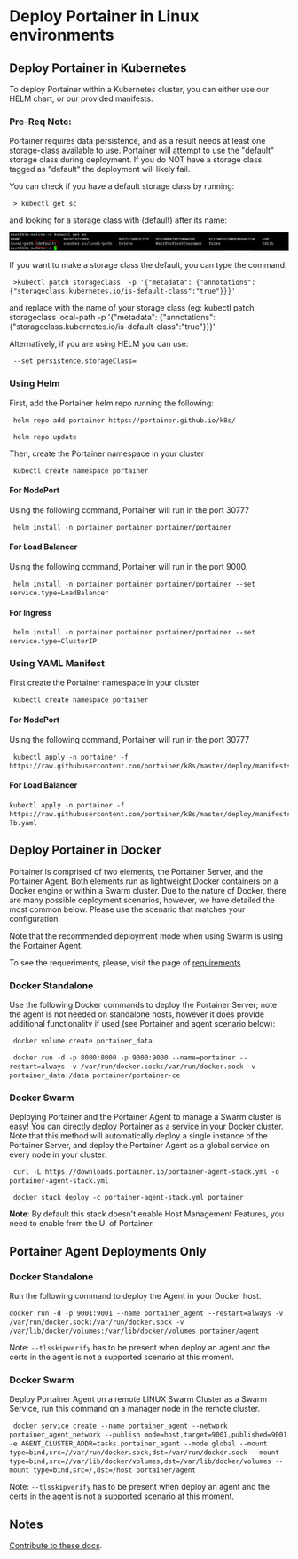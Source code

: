# Deploy Portainer in Linux environments

## Deploy Portainer in Kubernetes

To deploy Portainer within a Kubernetes cluster, you can either use our HELM chart, or our provided manifests.

### Pre-Req Note:
Portainer requires data persistence, and as a result needs at least one storage-class available to use. Portainer will attempt to use the "default" storage class during deployment. If you do NOT have a storage class tagged as "default" the deployment will likely fail.

You can check if you have a default storage class by running:

<pre><code> > kubectl get sc </code></pre>

and looking for a storage class with (default) after its name:

![defaultsc](assets/defaultsc.png)

If you want to make a storage class the default, you can type the command:

<pre><code> >kubectl patch storageclass <storage-class-name> -p '{"metadata": {"annotations":{"storageclass.kubernetes.io/is-default-class":"true"}}}' </code></pre>

and replace <storage-class-name> with the name of your storage class (eg: kubectl patch storageclass local-path -p '{"metadata": {"annotations":{"storageclass.kubernetes.io/is-default-class":"true"}}}'

Alternatively, if you are using HELM you can use: 
<pre><code> --set persistence.storageClass=<storage-class-name> </code></pre>

### Using Helm

First, add the Portainer helm repo running the following:

<pre><code> helm repo add portainer https://portainer.github.io/k8s/</code></pre>
<pre><code> helm repo update</code></pre>

Then, create the Portainer namespace in your cluster

<pre><code> kubectl create namespace portainer</code></pre>

#### For NodePort

Using the following command, Portainer will run in the port 30777

<pre><code> helm install -n portainer portainer portainer/portainer</code></pre>

#### For Load Balancer

Using the following command, Portainer will run in the port 9000.

<pre><code> helm install -n portainer portainer portainer/portainer --set service.type=LoadBalancer</code></pre>

#### For Ingress

<pre><code> helm install -n portainer portainer portainer/portainer --set service.type=ClusterIP</code></pre>

### Using YAML Manifest

First create the Portainer namespace in your cluster

<pre><code> kubectl create namespace portainer</code></pre>

#### For NodePort

Using the following command, Portainer will run in the port 30777

<pre><code> kubectl apply -n portainer -f https://raw.githubusercontent.com/portainer/k8s/master/deploy/manifests/portainer/portainer.yaml</code></pre>

#### For Load Balancer

<pre><code>kubectl apply -n portainer -f https://raw.githubusercontent.com/portainer/k8s/master/deploy/manifests/portainer/portainer-lb.yaml</code></pre>

## Deploy Portainer in Docker

Portainer is comprised of two elements, the Portainer Server, and the Portainer Agent. Both elements run as lightweight Docker containers on a Docker engine or within a Swarm cluster. Due to the nature of Docker, there are many possible deployment scenarios, however, we have detailed the most common below. Please use the scenario that matches your configuration.

Note that the recommended deployment mode when using Swarm is using the Portainer Agent.

To see the requeriments, please, visit the page of [requirements](/v2.0/deploy/requeriments.md)

### Docker Standalone

Use the following Docker commands to deploy the Portainer Server; note the agent is not needed on standalone hosts, however it does provide additional functionality if used (see Portainer and agent scenario below):

<pre><code> docker volume create portainer_data</code></pre>

<pre><code> docker run -d -p 8000:8000 -p 9000:9000 --name=portainer --restart=always -v /var/run/docker.sock:/var/run/docker.sock -v portainer_data:/data portainer/portainer-ce</code></pre>

### Docker Swarm

Deploying Portainer and the Portainer Agent to manage a Swarm cluster is easy! You can directly deploy Portainer as a service in your Docker cluster. Note that this method will automatically deploy a single instance of the Portainer Server, and deploy the Portainer Agent as a global service on every node in your cluster.

<pre><code> curl -L https://downloads.portainer.io/portainer-agent-stack.yml -o portainer-agent-stack.yml</code></pre>
<pre><code> docker stack deploy -c portainer-agent-stack.yml portainer</code></pre>

<b>Note</b>: By default this stack doesn't enable Host Management Features, you need to enable from the UI of Portainer.

## Portainer Agent Deployments Only

### Docker Standalone
Run the following command to deploy the Agent in your Docker host.

<pre><code>docker run -d -p 9001:9001 --name portainer_agent --restart=always -v /var/run/docker.sock:/var/run/docker.sock -v /var/lib/docker/volumes:/var/lib/docker/volumes portainer/agent</code></pre>

Note: <code>--tlsskipverify</code> has to be present when deploy an agent and the certs in the agent is not a supported scenario at this moment.

### Docker Swarm
Deploy Portainer Agent on a remote LINUX Swarm Cluster as a Swarm Service, run this command on a manager node in the remote cluster.

<pre><code> docker service create --name portainer_agent --network portainer_agent_network --publish mode=host,target=9001,published=9001 -e AGENT_CLUSTER_ADDR=tasks.portainer_agent --mode global --mount type=bind,src=//var/run/docker.sock,dst=/var/run/docker.sock --mount type=bind,src=//var/lib/docker/volumes,dst=/var/lib/docker/volumes --mount type=bind,src=/,dst=/host portainer/agent</code></pre>

Note: <code>--tlsskipverify</code> has to be present when deploy an agent and the certs in the agent is not a supported scenario at this moment.

## Notes

[Contribute to these docs](https://github.com/portainer/portainer-docs/blob/master/contributing.md).
